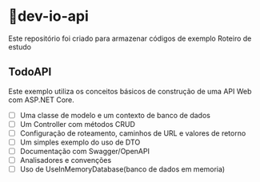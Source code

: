 # 📑dev-io-api
Este repositório foi criado para armazenar códigos de exemplo Roteiro de estudo

## TodoAPI
Este exemplo utiliza os conceitos básicos de construção de uma API Web com ASP.NET Core.

- [ ] Uma classe de modelo e um contexto de banco de dados
- [ ] Um Controller com métodos CRUD
- [ ] Configuração de roteamento, caminhos de URL e valores de retorno
- [ ] Um simples exemplo do uso de DTO
- [ ] Documentação com Swagger/OpenAPI
- [ ] Analisadores e convenções
- [ ] Uso de UseInMemoryDatabase(banco de dados em memoria) 
